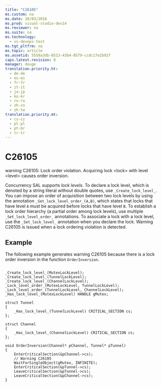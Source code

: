```yaml
---
title: "C26105"
ms.custom: na
ms.date: 10/03/2016
ms.prod: visual-studio-dev14
ms.reviewer: na
ms.suite: na
ms.technology: 
  - vs-devops-test
ms.tgt_pltfrm: na
ms.topic: article
ms.assetid: 5558a3db-0513-43b4-8579-ccdc17e2b92f
caps.latest.revision: 8
manager: douge
translation.priority.ht: 
  - de-de
  - es-es
  - fr-fr
  - it-it
  - ja-jp
  - ko-kr
  - ru-ru
  - zh-cn
  - zh-tw
translation.priority.mt: 
  - cs-cz
  - pl-pl
  - pt-br
  - tr-tr
---
```

# C26105
warning C26105: Lock order violation. Acquiring lock <lock\> with level <level\> causes order inversion.  
  
 Concurrency SAL supports *lock levels*. To declare a lock level, which is denoted by a string literal without double quotes, use `_Create_lock_level_`. You can impose an order of acquisition between two lock levels by using the annotation `_Set_lock_level_order_(A,B)`, which states that locks that have level `A` must be acquired before locks that have level `B`. To establish a lock order hierarchy (a partial order among lock levels), use multiple `_Set_lock_level_order_` annotations. To associate a lock with a lock level, use the `_Set_lock_level_` annotation when you declare the lock. Warning C26105 is issued when a lock ordering violation is detected.  
  
## Example  
 The following example generates warning C26105 because there is a lock order inversion in the function `OrderInversion`.  
  
```  
  
_Create_lock_level_(MutexLockLevel);  
_Create_lock_level_(TunnelLockLevel);  
_Create_lock_level_(ChannelLockLevel);  
_Lock_level_order_(MutexLockLevel, TunnelLockLevel);  
_Lock_level_order_(TunnelLockLevel, ChannelLockLevel);  
_Has_lock_level_(MutexLockLevel) HANDLE gMutex;  
  
struct Tunnel   
{  
    _Has_lock_level_(TunnelLockLevel) CRITICAL_SECTION cs;  
};  
  
struct Channel   
{  
    _Has_lock_level_(ChannelLockLevel) CRITICAL_SECTION cs;  
};  
  
void OrderInversion(Channel* pChannel, Tunnel* pTunnel)   
{  
    EnterCriticalSection(&pChannel->cs);   
    // Warning C26105  
    WaitForSingleObject(gMutex, INFINITE);   
    EnterCriticalSection(&pTunnel->cs);  
    LeaveCriticalSection(&pTunnel->cs);  
    LeaveCriticalSection(&pChannel->cs);  
}  
  
```